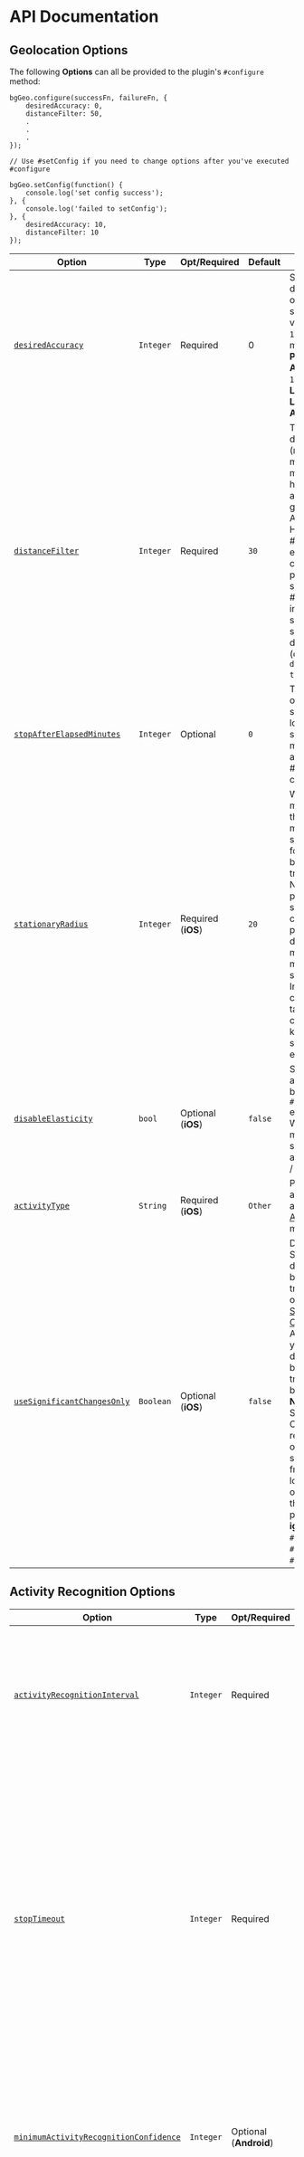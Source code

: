 # API Documentation

## Geolocation Options

The following **Options** can all be provided to the plugin's `#configure` method:

```
bgGeo.configure(successFn, failureFn, {
	desiredAccuracy: 0,
	distanceFilter: 50,
	.
	.
	.
});

// Use #setConfig if you need to change options after you've executed #configure

bgGeo.setConfig(function() {
	console.log('set config success');
}, {
	console.log('failed to setConfig');
}, {
	desiredAccuracy: 10,
	distanceFilter: 10
});

```

| Option | Type | Opt/Required | Default | Note |
|---|---|---|---|---|
| [`desiredAccuracy`](#param-integer-desiredaccuracy-0-10-100-1000-in-meters) | `Integer` | Required | 0 | Specify the desired-accuracy of the geolocation system with 1 of 4 values, `0`, `10`, `100`, `1000` where `0` means **HIGHEST POWER, HIGHEST ACCURACY** and `1000` means **LOWEST POWER, LOWEST ACCURACY** |
| [`distanceFilter`](#param-integer-distancefilter) | `Integer` | Required | `30`| The minimum distance (measured in meters) a device must move horizontally before an update event is generated. @see Apple docs. However, #distanceFilter is elastically auto-calculated by the plugin: When speed increases, #distanceFilter increases; when speed decreases, so does distanceFilter (disabled with `disableElasticity: true`) |
| [`stopAfterElapsedMinutes`](#param-integer-stopafterelapsedminutes) | `Integer`  |  Optional | `0`  | The plugin can optionally auto-stop monitoring location when some number of minutes elapse after being the #start method was called. |
| [`stationaryRadius`](#param-integer-stationaryradius-meters) | `Integer`  |  Required (**iOS**)| `20`  | When stopped, the minimum distance the device must move beyond the stationary location for aggressive background-tracking to engage. Note, since the plugin uses iOS significant-changes API, the plugin cannot detect the exact moment the device moves out of the stationary-radius. In normal conditions, it can take as much as 3 city-blocks to 1/2 km before staionary-region exit is detected. |
| [`disableElasticity`](#param-boolean-disableelasticity-false) | `bool`  |  Optional (**iOS**)| `false`  | Set true to disable automatic speed-based `#distanceFilter` elasticity. eg: When device is moving at highway speeds, locations are returned at ~ 1 / km. |
| [`activityType`](#param-string-activitytype-automotivenavigation-othernavigation-fitness-other) | `String` | Required (**iOS**)| `Other` | Presumably, this affects ios GPS algorithm.  See [Apple docs](https://developer.apple.com/library/ios/documentation/CoreLocation/Reference/CLLocationManager_Class/CLLocationManager/CLLocationManager.html#//apple_ref/occ/instp/CLLocationManager/activityType) for more information | Set the desired interval for active location updates, in milliseconds. |
| [`useSignificantChangesOnly`](#param-boolean-usesignificantchangesonly-false) | `Boolean` | Optional (**iOS**)| `false` | Defaults to `false`.  Set `true` in order to disable constant background-tracking and use only the iOS [Significant Changes API](https://developer.apple.com/library/ios/documentation/CoreLocation/Reference/CLLocationManager_Class/index.html#//apple_ref/occ/instm/CLLocationManager/startMonitoringSignificantLocationChanges).  If Apple has denied your application due to background-tracking, this can be a solution.  **NOTE** The Significant Changes API will report a location only when a significant change from the last location has occurred.  Many of the configuration parameters **will be ignored**, such as `#distanceFilter`, `#stationaryRadius`, `#activityType`, etc. |

## Activity Recognition Options

| Option | Type | Opt/Required | Default | Note |
|---|---|---|---|---|
| [`activityRecognitionInterval`](#param-integer-millis-10000-activityrecognitioninterval) | `Integer` | Required | `10000` | The desired time between activity detections. Larger values will result in fewer activity detections while improving battery life. A value of 0 will result in activity detections at the fastest possible rate. |
| [`stopTimeout`](#param-integer-minutes-stoptimeout) | `Integer` | Required | `5 minutes` | The number of miutes to wait before turning off the GPS after the ActivityRecognition System (ARS) detects the device is `STILL` (**Android:** defaults to 0, no timeout, **iOS:** defaults to 5min).  If you don't set a value, the plugin is eager to turn off the GPS ASAP.  An example use-case for this configuration is to delay GPS OFF while in a car waiting at a traffic light.  **WARNING** Setting a value > 15 min is **not** recommended, particularly for Android.|
| [`minimumActivityRecognitionConfidence`](#param-integer-millis-minimumactivityrecognitionconfidence) | `Integer` | Optional (**Android**)| `80` | Each activity-recognition-result returned by the API is tagged with a "confidence" level expressed as a %.  You can set your desired confidence to trigger a state-change.  Defaults to `80`.|
| [`stopDetectionDelay`](#param-integer-minutes-stopdetectiondelay-0) | `Integer` | Optional (**iOS**)| 0 | Allows the stop-detection system to be delayed from activating.  When the stop-detection system is engaged, the GPS is off and only the accelerometer is monitored.  Stop-detection will only engage if this timer expires.  The timer is cancelled if any movement is detected before expiration | 
| [`disableMotionActivityUpdates`](#param-boolean-disablemotionactivityupdates) | `Boolean` | Optional (**iOS**)| 0 | Disable iOS motion-activity updates (eg: "walking", "in_vehicle").  This feature requires a device having the **M7** co-processor (ie: iPhone 5s and up).  **NOTE** This feature will ask the user for "Health updates".  If you do not wish to ask the user for the "Health updates", set this option to `false`; However, you will no longer recieve activity data in the recorded locations. | 

## HTTP / Persistence Options

| Option | Type | Opt/Required | Default | Note |
|---|---|---|---|---|
| [`url`](#param-string-url) | `String` | Optional | - | Your server url where you wish to HTTP POST recorded locations to |
| [`params`](#param-object-params) | `Object` | Optional | `{}` | Optional HTTP params sent along in HTTP request to above `#url` |
| [`headers`](#param-object-headers) | `Object` | Optional | `{}` | Optional HTTP headers sent along in HTTP request to above `#url` |
| [`method`](#param-string-method-post) | `String` | Optional | `POST` | The HTTP method.  Defaults to `POST`.  Some servers require `PUT`.
| [`autoSync`](#param-string-autosync-true) | `Boolean` | Optional | `true` | If you've enabeld HTTP feature by configuring an `#url`, the plugin will attempt to HTTP POST each location to your server **as it is recorded**.  If you set `autoSync: false`, it's up to you to **manually** execute the `#sync` method to initate the HTTP POST (**NOTE** The plugin will continue to persist **every** recorded location in the SQLite database until you execute `#sync`). |
| [`batchSync`](#param-string-batchsync-false) | `Boolean` | Optional | `false` | Default is `false`.  If you've enabled HTTP feature by configuring an `#url`, `batchSync: true` will POST all the locations currently stored in native SQLite datbase to your server in a single HTTP POST request.  With `batchSync: false`, an HTTP POST request will be initiated for **each** location in database. |
| [`maxBatchSize`](#param-integer-maxbatchsize-undefined) | `Integer` | Optional | `undefined` | If you've enabled HTTP feature by configuring an `#url` and `batchSync: true`, this parameter will limit the number of records attached to each batch.  If the current number of records exceeds the `maxBatchSize`, multiple HTTP requests will be generated until the location queue is empty. |
| [`maxDaysToPersist`](#param-integer-maxdaystopersist) | `Integer` | Optional | `1` |  Maximum number of days to store a geolocation in plugin's SQLite database when your server fails to respond with `HTTP 200 OK`.  The plugin will continue attempting to sync with your server until `maxDaysToPersist` when it will give up and remove the location from the database. |

## Application Options

| Option | Type | Opt/Required | Default | Note |
|---|---|---|---|---|
| [`debug`](#param-boolean-debug) | `Boolean` | Optional | `false` | When enabled, the plugin will emit sounds for life-cycle events of background-geolocation!  **NOTE iOS**:  In addition, you must manually enable the *Audio and Airplay* background mode in *Background Capabilities* to hear these debugging sounds. |
| [`stopOnTerminate`](#param-boolean-stoponterminate) | `Boolean` | Optional | `true` | Enable this in order to force a stop() when the application terminated (e.g. on iOS, double-tap home button, swipe away the app). On Android, stopOnTerminate: false will cause the plugin to operate as a headless background-service (in this case, you should configure an #url in order for the background-service to send the location to your server) |
| [`preventSuspend`](#param-boolean-preventsuspend-false) | `Boolean` | Optional **iOS** | `false` | Enable this to prevent **iOS** from suspending.  Must be used in conjunction with a `heartbeatInterval`.  **WARNING**: `preventSuspend` should only be used in **very** specific use-cases and should typically **not** be used as it will have a **very serious impact on battery performance.** |
| [`heartbeatInterval`](#param-integer-heartbeatinterval-60) | `Integer(seconds)` | Optional **iOS** | `60` | Used in conjunction with `preventSuspend`, an **iOS** app can continue to monitor the accelerometer while in the **stationary-state**.  If the *slightest* movement is detected during a `hearbeatInterval`, the plugin will request a high-accuracy location in order to determine if the device has begun moving.  If the plugin *is* moving, it will immediately switch state to **moving-state**.|
| [`foregroundService`](#param-boolean-foregroundservice-false) | `Boolean` | Optional **Android** | `false` | Make the Android service [run in the foreground](http://developer.android.com/intl/ru/reference/android/app/Service.html#startForeground(int, android.app.Notification)), supplying the ongoing notification to be shown to the user while in this state.  Running as a foreground-service makes the tracking-service **much** more inmmune to OS killing it due to memory/battery pressure.  By default services are background, meaning that if the system needs to kill them to reclaim more memory (such as to display a large page in a web browser).  @see `notificationTitle`, `notificationText` & `notificatinoColor`|
| [`notificationTitle`](#param-string-notificationtitle-app-name) | `String` | Optional **Android** | App name | When running the service with `foregroundService: true`, Android requires a persistent notification in the Notification Bar.  Defaults to the application name|
| [`notificationText`](#param-string-notificationtext-location-service-activated) | `String` | Optional **Android** | Location service activated | When running the service with `foregroundService: true`, Android requires a persistent notification in the Notification Bar.|
| [`notificationColor`](#param-string-notificationcolor-null) | `String` | Optional **Android** | null | When running the service with `foregroundService: true`, Android requires a persistent notification in the Notification Bar.  Supported formats are: `#RRGGBB` `#AARRGGBB` or one of the following names: 'red', 'blue', 'green', 'black', 'white', 'gray', 'cyan', 'magenta', 'yellow', 'lightgray', 'darkgray', 'grey', 'lightgrey', 'darkgrey', 'aqua', 'fuchsia', 'lime', 'maroon', 'navy', 'olive', 'purple', 'silver', 'teal'.|

## Events

| Event Name | Notes
|---|---|
| [`onMotionChange`](#onmotionchangecallbackfn-failurefn) | Fired when the device changes stationary / moving state. |
| [`onGeofence`](#ongeofencecallbackfn) | Fired when a geofence crossing event occurs |
| [`onHttp`](#onhttpsuccessfn-failurefn) | Fired after a successful HTTP response. `response` object is provided with `status` and `responseText`|
| [`onHeartbeat`](#onheartbeatsuccessfn-failurefn) | **iOS only** Fired each `heartbeatInterval` while the plugin is in the **stationary** state with `preventSuspend: true`.  Your callback will be provided with a `params {}` containing the parameters `shakes {Integer}` as well as the current `location {Object}` |

## Methods

| Method Name | Arguments | Notes
|---|---|---|
| [`configure`](#configurelocationcallback-failurecallback-config) | `successFn`, `failureFn`, `{config}` | Configures the plugin's parameters (@see following Config section for accepted config params. The locationCallback will be executed each time a new Geolocation is recorded and provided with the following parameters |
| [`setConfig`](#setconfigsuccessfn-failurefn-config) | `successFn`, `failureFn`, `{config}` | Re-configure the plugin with new values |
| [`start`](#startsuccessfn-failurefn) | `callbackFn`| Enable location tracking.  Supplied `callbackFn` will be executed when tracking is successfully engaged.  This is the plugin's power **ON** button.  The plugin will initially start into its **stationary** state, fetching an initial location before turning off location services.  Android will be monitoring its **Activity Recognition System** while iOS will create a stationary geofence around the current location. |
| [`stop`](#stopsuccessfn-failurefn) | `callbackFn` | Disable location tracking.  Supplied `callbackFn` will be executed when tracking is successfully halted.  This is the plugin's power **OFF** button. |
| [`getState`](#getstatesuccessfn) | `callbackFn` | Fetch the current-state of the plugin, including `enabled`, `isMoving`, as well as all other config params |
| [`getCurrentPosition`](#getcurrentpositionsuccessfn-failurefn-options) | `successFn`, `failureFn`, `{options} | Retrieves the current position. This method instructs the native code to fetch exactly one location using maximum power & accuracy. |
| [`changePace`](#changepaceenabled-successfn-failurefn) | `isMoving` | Initiate or cancel immediate background tracking. When set to true, the plugin will begin aggressively tracking the devices Geolocation, bypassing stationary monitoring. If you were making a "Jogging" application, this would be your [Start Workout] button to immediately begin GPS tracking. Send false to disable aggressive GPS monitoring and return to stationary-monitoring mode. |
| [`getLocations`](#getlocationscallbackfn-failurefn) | `callbackFn` | Fetch all the locations currently stored in native plugin's SQLite database. Your callbackFn`` will receive an `Array` of locations in the 1st parameter |
| [`getCount`](#getcountcallbackfn-failurefn) | `callbackFn` | Fetches count of SQLite locations table `SELECT count(*) from locations` |
| [`clearDatabase`](#cleardatabasecallbackfn-failurefn) | `callbackFn` | Delete all records in plugin's SQLite database |
| [`sync`](#synccallbackfn-failurefn) | - | If the plugin is configured for HTTP with an `#url` and `#autoSync: false`, this method will initiate POSTing the locations currently stored in the native SQLite database to your configured `#url`|
| [`getOdometer`](#getodometercallbackfn-failurefn) | `callbackFn` | The plugin constantly tracks distance travelled. The supplied callback will be executed and provided with a `distance` as the 1st parameter.|
| [`resetOdometer`](#resetodometercallbackfn-failurefn) | `callbackFn` | Reset the **odometer** to `0`.  The plugin never automatically resets the odometer -- this is **up to you** |
| [`playSound`](#playsoundsoundid) | `soundId` | Here's a fun one.  The plugin can play a number of OS system sounds for each platform.  For [IOS](http://iphonedevwiki.net/index.php/AudioServices) and [Android](http://developer.android.com/reference/android/media/ToneGenerator.html).  I offer this API as-is, it's up to you to figure out how this works. |
| [`addGeofence`](#addgeofenceconfig-callbackfn-failurefn) | `{config}` | Adds a geofence to be monitored by the native plugin. Monitoring of a geofence is halted after a crossing occurs.|
| [`removeGeofence`](#removegeofenceidentifier-callbackfn-failurefn) | `identifier` | Removes a geofence identified by the provided `identifier` |
| [`getGeofences`](#getgeofencescallbackfn-failurefn) | `callbackFn` | Fetch the list of monitored geofences. Your callbackFn will be provided with an Array of geofences. If there are no geofences being monitored, you'll receive an empty `Array []`.|
| [`getLog`](#getlogcallbackfn) | `calbackFn` | Fetch the entire contents of the current circular log and return it as a String.|
| [`emailLog`](#emaillogemail-callbackfn) | `email`, `callbackFn` | Fetch the entire contents of the current circular log and email it to a recipient using the device's native email client.|

# Geolocation Options

## Common Options

####`@param {Integer} desiredAccuracy [0, 10, 100, 1000] in meters`

Specify the desired-accuracy of the geolocation system with 1 of 4 values, ```0, 10, 100, 1000``` where ```0``` means HIGHEST POWER, HIGHEST ACCURACY and ```1000``` means LOWEST POWER, LOWEST ACCURACY

- [Android](https://developer.android.com/reference/com/google/android/gms/location/LocationRequest.html#PRIORITY_BALANCED_POWER_ACCURACY)
- [iOS](https://developer.apple.com/library/ios/documentation/CoreLocation/Reference/CLLocationManager_Class/index.html#//apple_ref/occ/instp/CLLocationManager/desiredAccuracy) 

####`@param {Integer} distanceFilter`

The minimum distance (measured in meters) a device must move horizontally before an update event is generated.  @see [Apple docs](https://developer.apple.com/library/ios/documentation/CoreLocation/Reference/CLLocationManager_Class/CLLocationManager/CLLocationManager.html#//apple_ref/occ/instp/CLLocationManager/distanceFilter).  However, #distanceFilter is elastically auto-calculated by the plugin:  When speed increases, #distanceFilter increases;  when speed decreases, so does distanceFilter.

distanceFilter is calculated as the square of speed-rounded-to-nearest-5 and adding configured #distanceFilter.

  `(round(speed, 5))^2 + distanceFilter`

For example, at biking speed of 7.7 m/s with a configured distanceFilter of 30m:

  `=> round(7.7, 5)^2 + 30`
  `=> (10)^2 + 30`
  `=> 100 + 30`
  `=> 130`

A gps location will be recorded each time the device moves 130m.

At highway speed of 30 m/s with distanceFilter: 30,

  `=> round(30, 5)^2 + 30`
  `=> (30)^2 + 30`
  `=> 900 + 30`
  `=> 930`

A gps location will be recorded every 930m

Note the following real example of background-geolocation on highway 101 towards San Francisco as the driver slows down as he runs into slower traffic (geolocations become compressed as distanceFilter decreases)

![distanceFilter at highway speed](https://dl.dropboxusercontent.com/u/2319755/cordova-background-geolocaiton/distance-filter-highway.png)

Compare now background-geolocation in the scope of a city.  In this image, the left-hand track is from a cab-ride, while the right-hand track is walking speed.

![distanceFilter at city scale](https://dl.dropboxusercontent.com/u/2319755/cordova-background-geolocaiton/distance-filter-city.png)

####`@param {Integer} stopAfterElapsedMinutes`

The plugin can optionally auto-stop monitoring location when some number of minutes elapse after being the #start method was called.

## iOS Options

####`@param {Integer} stationaryRadius (meters)`

When stopped, the minimum distance the device must move beyond the stationary location for aggressive background-tracking to engage.  Note, since the plugin uses iOS significant-changes API, the plugin cannot detect the exact moment the device moves out of the stationary-radius.  In normal conditions, it can take as much as 3 city-blocks to 1/2 km before staionary-region exit is detected.

####`@param {Boolean} disableElasticity [false]`

Defaults to ```false```.  Set ```true``` to disable automatic speed-based ```#distanceFilter``` elasticity.  eg:  When device is moving at highway speeds, locations are returned at ~ 1 / km.

####`@param {String} activityType [AutomotiveNavigation, OtherNavigation, Fitness, Other]`

Presumably, this affects ios GPS algorithm.  See [Apple docs](https://developer.apple.com/library/ios/documentation/CoreLocation/Reference/CLLocationManager_Class/CLLocationManager/CLLocationManager.html#//apple_ref/occ/instp/CLLocationManager/activityType) for more information

####`@param {Boolean} useSignificantChangesOnly [false]`

Defaults to `false`.  Set `true` in order to disable constant background-tracking and use only the iOS [Significant Changes API](https://developer.apple.com/library/ios/documentation/CoreLocation/Reference/CLLocationManager_Class/index.html#//apple_ref/occ/instm/CLLocationManager/startMonitoringSignificantLocationChanges).  If Apple has denied your application due to background-tracking, this can be a solution.  **NOTE** The Significant Changes API will report a location only when a significant change from the last location has occurred.  Many of the configuration parameters **will be ignored**, such as `#distanceFilter`, `#stationaryRadius`, `#activityType`, etc.

####`@param {Boolean} disableMotionActivityUpdates [false]`

Set `true` to isable iOS `CMMotionActivity` updates (eg: "walking", "in_vehicle").  This feature requires a device having the **M7** co-processor (ie: iPhone 5s and up).  **NOTE** This feature will ask the user for "Health updates".  If you do not wish to ask the user for the "Health updates", set this option to `false`; However, you will no longer recieve activity data in the recorded locations.

## Android Options

####`@param {Integer millis} locationUpdateInterval`

Set the desired interval for active location updates, in milliseconds.

The location client will actively try to obtain location updates for your application at this interval, so it has a direct influence on the amount of power used by your application. Choose your interval wisely.

This interval is inexact. You may not receive updates at all (if no location sources are available), or you may receive them slower than requested. You may also receive them faster than requested (if other applications are requesting location at a faster interval). 

Applications with only the coarse location permission may have their interval silently throttled.

####`@param {Integer millis} fastestLocationUpdateInterval`

Explicitly set the fastest interval for location updates, in milliseconds.

This controls the fastest rate at which your application will receive location updates, which might be faster than ```#locationUpdateInterval``` in some situations (for example, if other applications are triggering location updates).

This allows your application to passively acquire locations at a rate faster than it actively acquires locations, saving power.

Unlike ```#locationUpdateInterval```, this parameter is exact. Your application will never receive updates faster than this value.

If you don't call this method, a fastest interval will be set to **30000 (30s)**. 

An interval of 0 is allowed, but not recommended, since location updates may be extremely fast on future implementations.

If ```#fastestLocationUpdateInterval``` is set slower than ```#locationUpdateInterval```, then your effective fastest interval is ```#locationUpdateInterval```.

========
An interval of 0 is allowed, but not recommended, since location updates may be extremely fast on future implementations.

####`@param {String} triggerActivities`

These are the comma-delimited list of [activity-names](https://developers.google.com/android/reference/com/google/android/gms/location/DetectedActivity) returned by the `ActivityRecognition` API which will trigger a state-change from **stationary** to **moving**.  By default, this list is set to all five **moving-states**:  `"in_vehicle, on_bicycle, on_foot, running, walking"`.  If you wish, you could configure the plugin to only engage **moving-mode** for vehicles by providing only `"in_vehicle"`.

# Activity Recognition Options

## Common Options

####`@param {Integer millis} [10000] activityRecognitionInterval`

Defaults to `10000` (10 seconds).  The desired time between activity detections. Larger values will result in fewer activity detections while improving battery life. A value of 0 will result in activity detections at the fastest possible rate.

####`@param {Integer millis} minimumActivityRecognitionConfidence` 

Each activity-recognition-result returned by the API is tagged with a "confidence" level expressed as a %.  You can set your desired confidence to trigger a state-change.  Defaults to `80`.

####`@param {Integer minutes} stopTimeout`

The number of miutes to wait before turning off the GPS after the ActivityRecognition System (ARS) detects the device is `STILL` (**Android:** defaults to 0, no timeout, **iOS:** defaults to 5min).  If you don't set a value, the plugin is eager to turn off the GPS ASAP.  An example use-case for this configuration is to delay GPS OFF while in a car waiting at a traffic light.  **WARNING** Setting a value > 15 min is **not** recommended, particularly for Android.

**iOS Stop-detection timing**.  
![](https://dl.dropboxusercontent.com/u/2319755/cordova-background-geolocaiton/ios-stop-detection-timing.png)

## iOS Options

####`@param {Integer minutes} stopDetectionDelay [0]` 

Allows the stop-detection system to be delayed from activating.  When the stop-detection system is engaged, the GPS is off and only the accelerometer is monitored.  Stop-detection will only engage if this timer expires.  The timer is cancelled if any movement is detected before expiration.  If a value of `0` is specified, the stop-detection system will engage as soon as the device is detected to be stationary.

####`@param {Boolan} disableMotionActivityUpdates [false]`

Prevent iOS Motion Activity updates.  If you're seeing your app request permission to see "Fitness Data", this is why.  The **iOS** plugin will no longer record `activity` data in the recorded locations.

# HTTP / Persistence Options

####`@param {String} url`

Your server url where you wish to HTTP POST location data to.

####`@param {String} method [POST]`

The HTTP method to use when creating an HTTP request to your configured `#url`.  Defaults to `POST`.  Valid values are `POST`, `PUT` and `OPTIONS`.

####`@param {String} batchSync [false]`

Default is ```false```.  If you've enabled HTTP feature by configuring an ```#url```, ```batchSync: true``` will POST all the locations currently stored in native SQLite datbase to your server in a single HTTP POST request.  With ```batchSync: false```, an HTTP POST request will be initiated for **each** location in database.

####`@param {Integer} maxBatchSize [undefined]`

If you've enabled HTTP feature by configuring an `#url` with `batchSync: true`, this parameter will limit the number of records attached to **each** batch request.  If the current number of records exceeds the `maxBatchSize`, multiple HTTP requests will be generated until the location queue is empty.

####`@param {String} autoSync [true]`

Default is ```true```.  If you've enabeld HTTP feature by configuring an ```#url```, the plugin will attempt to HTTP POST each location to your server **as it is recorded**.  If you set ```autoSync: false```, it's up to you to **manually** execute the ```#sync``` method to initate the HTTP POST (**NOTE** The plugin will continue to persist **every** recorded location in the SQLite database until you execute ```#sync```).

####`@param {Object} params`

Optional HTTP params sent along in HTTP request to above ```#url```.

####`@param {Object} headers`

Optional HTTP params sent along in HTTP request to above ```#url```.

####`@param {Integer} maxDaysToPersist`

Maximum number of days to store a geolocation in plugin's SQLite database when your server fails to respond with ```HTTP 200 OK```.  The plugin will continue attempting to sync with your server until ```maxDaysToPersist``` when it will give up and remove the location from the database.

# Application Options

## Common Options

####`@param {Boolean} debug`

When enabled, the plugin will emit sounds for life-cycle events of background-geolocation!  **NOTE iOS**:  In addition, you must manually enable the *Audio and Airplay* background mode in *Background Capabilities* to hear these [debugging sounds](../../../wiki/Debug-Sounds).  See the ../../../wiki [Debug Sounds](wiki/Debug-Sounds) for a detailed description of these sounds.

####`@param {Boolean} stopOnTerminate`
Enable this in order to force a stop() when the application terminated (e.g. on iOS, double-tap home button, swipe away the app).  On Android, ```stopOnTerminate: false``` will cause the plugin to operate as a headless background-service (in this case, you should configure an #url in order for the background-service to send the location to your server)

## iOS Options

####`@param {Boolean} preventSuspend [false]`

Enable this to prevent **iOS** from suspending after location-services have been switch off.  Must be used in conjunction with a `heartbeatInterval`.  **WARNING**: `preventSuspend` should **only** be used in **very** specific use-cases and should typically **not** be used as it will have a **very serious impact on battery performance.**

####`@param {Integer} heartbeatInterval [60]`

Used in conjunction with `preventSuspend`, an **iOS** app can continue to monitor the accelerometer while in the **stationary-state** (ie: after location-services have been turned off).  If the *slightest* movement is detected during a `hearbeatInterval`, the plugin will request a high-accuracy location in order to determine if the device has begun moving.  If the device *is* moving, it will immediately switch state to **moving-state**.

## Android Options

####`@param {Boolean} forceReloadOnMotionChange`

If the user closes the application while the background-tracking has been started,  location-tracking will continue on if ```stopOnTerminate: false```.  You may choose to force the foreground application to reload (since this is where your Javascript runs).  `forceReloadOnMotionChange: true` will reload the app only when a state-change occurs from **stationary -> moving** or vice-versa. (**WARNING** possibly disruptive to user).

####`@param {Boolean} forceReloadOnLocationChange`

If the user closes the application while the background-tracking has been started,  location-tracking will continue on if ```stopOnTerminate: false```.  You may choose to force the foreground application to reload (since this is where your Javascript runs).  `forceReloadOnLocationChange: true` will reload the app when a new location is recorded.

####`@param {Boolean} forceReloadOnGeofence`

If the user closes the application while the background-tracking has been started,  location-tracking will continue on if ```stopOnTerminate: false```.  You may choose to force the foreground application to reload (since this is where your Javascript runs).  `forceReloadOnGeolocation: true` will reload the app only when a geofence crossing event has occurred.

####`@param {Boolean} startOnBoot`

Set to ```true``` to start the background-service whenever the device boots.  Unless you configure the plugin to ```forceReload``` (ie: boot your app), you should configure the plugin's HTTP features so it can POST to your server in "headless" mode.

####`@param {String} configureUrl`

The Android plugin can automatically execute an url of your choice to re-configure itself at some `configureInterval (ms)`.  This can be used if you have a strict authentication service which requires a token refresh at some interval.  The returned `JSON` schema be compatible with this plugin.  If your schema is *not* compatible, the decoded `JSON` will be assumed to be a `#params` config for this plugin.  Since there's no guarantee that your fore-ground Android Activity is not killed, you cannot rely upon Javascript to perform this duty. |

####`@param {Integer} configureInterval`

This is the `interval` at which the plugin will auto-configure itself from the above `#configureUrl`

####`@param {Boolean} foregroundService [false]`

Make the Android service [run in the foreground](http://developer.android.com/intl/ru/reference/android/app/Service.html#foregroundService(int, android.app.Notification)), supplying the ongoing notification to be shown to the user while in this state.  Running as a foreground-service makes the tracking-service **much** more inmmune to OS killing it due to memory/battery pressure.  By default services are background, meaning that if the system needs to kill them to reclaim more memory (such as to display a large page in a web browser).  @see `notificationTitle`, `notificationText` & `notificatinoColor`

####`@param {String} notificationTitle [App name]`

When running the service with `foregroundService: true`, Android requires a persistent notification in the Notification Bar.  This will configure the **title** of that notification.  Defaults to the application name.

####`@param {String} notificationText [Location service activated]`

When running the service with `foregroundService: true`, Android requires a persistent notification in the Notification Bar.  This will configure the **text** of that notification.  Defaults to "Location service activated".

####`@param {String} notificationColor [null]`

When running the service with `foregroundService: true`, Android requires a persistent notification in the Notification Bar.  This will configure the **color** of the notification icon (API >= 21).Supported formats are: `#RRGGBB` `#AARRGGBB` or one of the following names: 'red', 'blue', 'green', 'black', 'white', 'gray', 'cyan', 'magenta', 'yellow', 'lightgray', 'darkgray', 'grey', 'lightgrey', 'darkgrey', 'aqua', 'fuchsia', 'lime', 'maroon', 'navy', 'olive', 'purple', 'silver', 'teal'.

# Events

####`onMotionChange(callbackFn, failureFn)`
Your ```callbackFn``` will be executed each time the device has changed-state between **MOVING** or **STATIONARY**.  The ```callbackFn``` will be provided with a ```Location``` object as the 1st param, with the usual params (```latitude, longitude, accuracy, speed, bearing, altitude```), in addition to a ```taskId``` used to signal that your callback is finished.

######@param {Boolean} isMoving `false` if entered **STATIONARY** mode; `true` if entered **MOVING** mode.
######@param {Object} location The location at the state-change.
######@param {Integer} taskId The taskId used to send to bgGeo.finish(taskId) in order to signal completion of your callbackFn

```
bgGeo.onMotionChange(function(isMoving, location, taskId) {
    if (isMoving) {
        console.log('Device has just started MOVING', location);
    } else {
        console.log('Device has just STOPPED', location);
    }
    bgGeo.finish(taskId);
})

```

####`onGeofence(callbackFn)`
Adds a geofence event-listener.  Your supplied callback will be called when any monitored geofence crossing occurs.  The `callbackFn` will be provided the following parameters:

######@param {Object} params.  This object contains 2 keys: `@param {String} identifier`, `@param {String} action [ENTER|EXIT]` and `@param {Object} location`.
######@param {Integer} taskId The background taskId which you must send back to the native plugin via `bgGeo.finish(taskId)` in order to signal that your callback is complete.

```
bgGeo.onGeofence(function(params, taskId) {
    try {
        var location = params.location;
        var identifier = params.identifier;
        var action = params.action;
        
        console.log('A geofence has been crossed: ', identifier);
        console.log('ENTER or EXIT?: ', action);
        console.log('location: ', JSON.stringify(location));
    } catch(e) {
        console.error('An error occurred in my application code', e);
    }
    // The plugin runs your callback in a background-thread:  
    // you MUST signal to the native plugin when your callback is finished so it can halt the thread.
    // IF YOU DON'T, iOS WILL KILL YOUR APP
    bgGeo.finish(taskId);
});
```

####`onHttp(successFn, failureFn)`

The `successFn` will be executed for each successful HTTP request.  `failureFn` will be executed on HTTP failure.  The `successFn` and `failureFn` will be provided a single `response {Object}` parameter with the following properties:

######@param {Integer} status.  The HTTP status
######@param {String} responseText The HTTP response as text.

Example:
```
bgGeo.onHttp(function(response) {
	var status = response.status;
	var responseText = response.responseText;
	var res = JSON.parse(responseText);  // <-- if your server returns JSON

	console.log("- HTTP success", status, res);

}, function(response) {
	var status = response.status;
	var responseText = response.responseText;
	console.log("- HTTP failure: ", status, responseText);
})
```

####`onHeartbeat(successFn, failureFn)`

The `successFn` will be executed for each `heartbeatInterval` while the **iOS** app is in **stationary** mode with `{preventSuspend: true}`.  **NOTE** The plugin will **not record any data** while in `preventSuspend` mode -- if you wish to record any data during, you have to do so manually using the `insertLocation` method.  The `successFn` will be provided a single `params {Object}` parameter with the following properties:

######@param {Integer} shakes.  A measure of the device movement.  Shakes is a measure of accelerometer data crossing over a threshold where the device is decided to be moving.  The higher the shakes, the more the device is moving.  When shakes is **0**, the device is completely still.
######@param {Object} location.  When the plugin detects `shakes > 0`, it will always request a new high-accuracy location in order to determine if the device has moved beyond `stationaryRadius` and if the location has `speed > 0`.  This fresh location will be provided to your `successFn`.  If `shakes == 0`, the current **stationary location** will be provided.

Example:
```
bgGeo.onHeartbeat(function(params) {
	console.log('- hearbeat');

	var shakes = params.shakes;
	var location = params.location;

	// Attach some arbitrary data to the location extras.
	location.extras = {
		foo: 'bar',
		shakes: shakes
	};

	// You can manually insert a location if you wish.
	bgGeo.insertLocation(location, function() {
    	console.log('- inserted location during heartbeat');
	});

}, function(response) {
	var status = response.status;
	var responseText = response.responseText;
	console.log("- HTTP failure: ", status, responseText);
})
```

# Methods

####`configure(locationCallback, failureCallback, config)`

Configures the plugin's parameters (@see following [Config](https://github.com/transistorsoft/cordova-background-geolocation/blob/edge/README.md#config) section for accepted ```config``` params.  The ```locationCallback``` will be executed each time a new Geolocation is recorded and provided with the following parameters:

######@param {Object} location The Location data
######@param {Integer} taskId The taskId used to send to bgGeo.finish(taskId) in order to signal completion of your callbackFn

```
bgGeo.configure(function(location, taskId) {
    try {
        var coords      = location.coords,
            timestamp   = location.timestamp
            latitude    = coords.latitude,
            longitude   = coords.longitude,
            speed       = coords.speed;

        console.log("A location has arrived:", timestamp, latitude, longitude, speed);
    } catch(e) {
        console.error("An error occurred in my application code", e);
    }
    // The plugin runs your callback in a background-thread:  
    // you MUST signal to the native plugin when your callback is finished so it can halt the thread.
    // IF YOU DON'T, iOS WILL KILL YOUR APP
    bgGeo.finish(taskId);
}, failureFn, {
    distanceFilter: 50,
    desiredAccuracy: 0,
    stationaryRadius: 25
});
```

If an error occurs while fetching the location, the `failureFn` will be executed with an `Integer` [Error Code](../../../wiki/Location-Error-Codes) as the first argument.

####`setConfig(successFn, failureFn, config)`
Reconfigure plugin's configuration (@see followign ##Config## section for accepted ```config``` params.  **NOTE** The plugin will continue to send recorded Geolocation to the ```locationCallback``` you provided to ```configure``` method -- use this method only to change configuration params (eg: ```distanceFilter```, ```stationaryRadius```, etc).

```
bgGeo.setConfig(function(){}, function(){}, {
    desiredAccuracy: 10,
    distanceFilter: 100
});
```

####`start(successFn, failureFn)`

Enable location tracking.  Supplied `callbackFn` will be executed when tracking is successfully engaged.  This is the plugin's power **ON** button.  The plugin will initially start into its **stationary** state, fetching an initial location before turning off location services.  Android will be monitoring its **Activity Recognition System** while iOS will create a stationary geofence around the current location.

```
bgGeo.start()
```

####`stop(successFn, failureFn)`

Disable location tracking.  Supplied `callbackFn` will be executed when tracking is successfully halted.  This is the plugin's power **OFF** button. |

```
bgGeo.stop();
```

####`getState(successFn)`

Fetch the current-state of the plugin, including all configuration parameters.

```
bgGeo.getState(function(state) {
  console.log(JSON.stringify(state));
});

{
  "stopOnTerminate": true,
  "disableMotionActivityUpdates": false,
  "params": {
    "device": {
      "manufacturer": "Apple",
       "available": true,
       "platform": "iOS",
       "cordova": "3.9.1",
       "uuid": "61CA53C7-BC4B-44D3-991B-E9021AE7F8EE",
       "model": "iPhone8,1",
       "version": "9.0.2"
    }
  },
  "url": "http://192.168.11.120:8080/locations",
  "desiredAccuracy": 0,
  "stopDetectionDelay": 0,
  "activityRecognitionInterval": 10000,
  "distanceFilter": 50,
  "activityType": 2,
  "useSignificantChangesOnly": false,
  "autoSync": false,
  "isMoving": false,
  "maxDaysToPersist": 1,
  "stopTimeout": 2,
  "enabled": false,
  "debug": true,
  "batchSync": false,
  "headers": {},
  "disableElasticity": false,
  "stationaryRadius": 20
}
```

####`getCurrentPosition(successFn, failureFn, options)`
Retrieves the current position.  This method instructs the native code to fetch exactly one location using maximum power & accuracy.  The native code will persist the fetched location to its SQLite database just as any other location in addition to POSTing to your configured `#url` (if you've enabled the HTTP features).  In addition to your supplied `callbackFn`, the plugin will also execute the `callback` provided to `#configure`.

If an error occurs while fetching the location, the `failureFn` will be executed with an `Integer` [Error Code](../../../wiki/Location-Error-Codes) as the first argument.

#### Options

######@param {Integer} timeout [30]
An optional location-timeout.  If the timeout expires before a location is retrieved, the `failureFn` will be executed.

######@param {Integer millis} maximumAge [0]
Accept the last-recorded-location if no older than supplied value in milliseconds.

######@param {Integer} minimumAccuracy
Attempt to fetch a location with the supplied minimum accuracy

######@param {Object} extras
Optional extra-data to attach to the location.  These `extras {Object}` will be merged to the recorded `location` and persisted / POSTed to your server (if you've configured the HTTP Layer).

#### Callback

######@param {Object} location The Location data
######@param {Integer} taskId The taskId used to send to bgGeo.finish(taskId) in order to signal completion of your callbackFn

```
bgGeo.getCurrentPosition(function(location, taskId) {
    // This location is already persisted to plugin’s SQLite db.  
    // If you’ve configured #autoSync: true, the HTTP POST has already started.

    console.log(“- Current position received: “, location);
    bgGeo.finish(taskId);
}, function(errorCode) {
    alert('An location error occurred: ' + errorCode);
}, {
  timeout: 30,    // 30 second timeout to fetch location
  maximumAge: 5000,	// Accept the last-known-location if not older than 5000 ms.
  minimumAccuracy: 10,	// Fetch a location with a minimum accuracy of `10` meters.
  extras: {       // [Optional] Attach your own custom `metaData` to this location.  This metaData will be persisted to SQLite and POSTed to your server
    foo: "bar"  
  }
});

```

If a location failed to be retrieved, you `failureFn` will be executed with an error-code parameter

| Error | Reason | Code |
|---|---|---|
| kCLErrorLocationUnknown | Could not fetch location | 0 |
| kCLErrorDenied | The user disabled location-services in Settings | 1 |
| kCLErrorNetwork | Network error | 2 |
| kCLErrorHeadingFailure | - | 3 |
| kCLErrorRegionMonitoringDenied | User disabled region-monitoring in Settings | 4 |
| kCLErrorRegionMonitoringFailure | Installed in a device with no region-monitoring capability | 5 |
| kCLErrorRegionMonitoringSetupDelayed | - | 6 |
| kCLErrorRegionMonitoringResponseDelayed | - | 7 |
| kCLErrorDeferredFailed | - | 11 |
| kCLErrorDeferredNotUpdatingLocation | - | 12 |
| kCLErrorDeferredAccuracyTooLow | - | 13 |
| kCLErrorDeferredDistanceFiltered | - | 14 |
| kCLErrorDeferredCanceled | - | 15 |

Eg:

```
bgGeo.getLocation(succesFn, function(errorCode) {
	switch (errorCode) {
		case 0:
			alert('Failed to retrieve location');
			break;
		case 1:
			alert('You must enable location services in Settings');
			break;

	}
})
```

####`changePace(enabled, successFn, failureFn)`
Initiate or cancel immediate background tracking.  When set to ```true```, the plugin will begin aggressively tracking the devices Geolocation, bypassing stationary monitoring.  If you were making a "Jogging" application, this would be your [Start Workout] button to immediately begin GPS tracking.  Send ```false``` to disable aggressive GPS monitoring and return to stationary-monitoring mode.

```
bgGeo.changePace(true);  // <-- Aggressive GPS monitoring immediately engaged.
bgGeo.changePace(false); // <-- Disable aggressive GPS monitoring.  Engages stationary-mode.
```

####`addGeofence(config, callbackFn, failureFn)`
Adds a geofence to be monitored by the native plugin.  Monitoring of a geofence is halted after a crossing occurs.  The `config` object accepts the following params.

######@config {String} identifier The name of your geofence, eg: "Home", "Office"
######@config {Float} radius The radius (meters) of the geofence.  In practice, you should make this >= 100 meters.
######@config {Float} latitude Latitude of the center-point of the circular geofence.
######@config {Float} longitude Longitude of the center-point of the circular geofence.
######@config {Boolean} notifyOnExit Whether to listen to EXIT events
######@config {Boolean} notifyOnEntry Whether to listen to ENTER events
######@config {Boolean} notifyOnDwell (Android only) Whether to listen to DWELL events
######@config {Integer milliseconds} loiteringDelay (Android only) When `notifyOnDwell` is `true`, the delay before DWELL event is fired after entering a geofence.

```
bgGeo.addGeofence({
    identifier: "Home",
    radius: 150,
    latitude: 45.51921926,
    longitude: -73.61678581,
    notifyOnEntry: true,
    notifyOnExit: false,
    notifyOnDwell: true,
    loiteringDelay: 30000	// <-- 30 seconds
}, function() {
    console.log("Successfully added geofence");
}, function(error) {
    console.warn("Failed to add geofence", error);
});
```

####`removeGeofence(identifier, callbackFn, failureFn)`
Removes a geofence having the given `{String} identifier`.

######@config {String} identifier The name of your geofence, eg: "Home", "Office"
######@config {Function} callbackFn successfully removed geofence.
######@config {Function} failureFn failed to remove geofence

```
bgGeo.removeGeofence("Home", function() {
    console.log("Successfully removed geofence");
}, function(error) {
    console.warn("Failed to remove geofence", error);
});
```

####`getGeofences(callbackFn, failureFn)`

Fetch the list of monitored geofences.  Your `callbackFn` will be provided with an `Array` of geofences.  If there are no geofences being monitored, you'll receive an empty Array `[]`.

```
bgGeo.getGeofences(function(geofences) {
    for (var n=0,len=geofences.length;n<len;n++) {
        console.log("Geofence: ", geofence.identifier, geofence.radius, geofence.latitude, geofence.longitude);
    }
}, function(error) {
    console.warn("Failed to fetch geofences from server");
});
```

####`getLocations(callbackFn, failureFn)`
Fetch all the locations currently stored in native plugin's SQLite database.  Your ```callbackFn`` will receive an ```Array``` of locations in the 1st parameter.  Eg:

The `callbackFn` will be executed with following params:

######@param {Array} locations.  The list of locations stored in SQLite database.
######@param {Integer} taskId The background taskId which you must send back to the native plugin via `bgGeo.finish(taskId)` in order to signal the end of your background thread.


```
    bgGeo.getLocations(function(locations, taskId) {
        try {
            console.log("locations: ", locations);
        } catch(e) {
            console.error("An error occurred in my application code");
        }
        bgGeo.finish(taskId);
    });
```

####`getCount(callbackFn, failureFn)`
Fetches count of SQLite locations table `SELECT count(*) from locations`.  The `callbackFn` will be executed with count as the only parameter.

######@param {Integer} count

```
    bgGeo.getCount(function(count) {
        console.log('- count: ', count);
    });
```

####`insertLocation(params, callbackFn, failureFn)`
Manually insert a location into the native plugin's SQLite database.  Your ```callbackFn`` will be executed if the operation was successful.  The inserted location's schema must match this plugin's published [Location Data Schema](wiki/Location-Data-Schema).  The plugin will have no problem inserting a location retrieved from the plugin itself.

######@param {Object} params.  The location params/object matching the [Location Data Schema](wiki/Location-Data-Schema).

```
    bgGeo.insertLocation({
		"uuid": "f8424926-ff3e-46f3-bd48-2ec788c9e761",	// <-- required
		"coords": {										// <-- required
			"latitude": 45.5192746,
			"longitude": -73.616909,
			"accuracy": 22.531999588012695,
			"speed": 0,
			"heading": 0,
			"altitude": 0
		},
		"timestamp": "2016-02-10T22:25:54.905Z"			// <-- required
    }, function() {
        console.log('- Inserted location success');
    }, function(error) {
    	console.warn('- Failed to insert location: ', error);
    });

    // insertLocation can easily consume any location which it returned.  Note that #getCurrentPosition ALWAYS persists so this example
    // will manually persist a 2nd version of the same location.  The purpose here is to show that the plugin can consume any location object which it generated.
    bgGeo.getCurrentPosition(function(location, taskId) {
    	location.extras = {foo: 'bar'};	// <-- add some arbitrary extras-data

    	// Insert it.
    	bgGeo.insertLocation(location, function() {
    		bgGeo.finish(taskId);
    	});
    });
```


####`clearDatabase(callbackFn, failureFn)`
Remove all records in plugin's SQLite database.

```
    bgGeo.clearDatabase(function() {
      console.log('- cleared database'); 
    });
```

####`sync(callbackFn, failureFn)`

If the plugin is configured for HTTP with an ```#url``` and ```#autoSync: false```, this method will initiate POSTing the locations currently stored in the native SQLite database to your configured ```#url```.  All records in the database will be DELETED.  If you configured ```batchSync: true```, all the locations will be sent to your server in a single HTTP POST request, otherwise the plugin will create execute an HTTP post for **each** location in the database (REST-style).  Your ```callbackFn``` will be executed and provided with an Array of all the locations from the SQLite database.  If you configured the plugin for HTTP (by configuring an `#url`, your `callbackFn` will be executed after the HTTP request(s) have completed.  If the plugin failed to sync to your server (possibly because of no network connection), the ```failureFn``` will be called with an ```errorMessage```.  If you are **not** using the HTTP features, ```sync``` is the only way to clear the native SQLite datbase.  Eg:

Your callback will be provided with the following params

######@param {Array} locations.  The list of locations stored in SQLite database.
######@param {Integer} taskId The background taskId which you must send back to the native plugin via `bgGeo.finish(taskId)` in order to signal the end of your background thread.

```
    bgGeo.sync(function(locations, taskId) {
        try {
        	// Here are all the locations from the database.  The database is now EMPTY.
        	console.log('synced locations: ', locations);
        } catch(e) {
            console.error('An error occurred in my application code', e);
        }

        // Be sure to call finish(taskId) in order to signal the end of the background-thread.
        bgGeo.finish(taskId);
    }, function(errorMessage) {
        console.warn('Sync FAILURE: ', errorMessage);
    });

```

####`getOdometer(callbackFn, failureFn)`

The plugin constantly tracks distance travelled.  To fetch the current **odometer** reading:

```
    bgGeo.getOdometer(function(distance) {
        console.log("Distance travelled: ", distance);
    });
```

####`resetOdometer(callbackFn, failureFn)`

Reset the **odometer** to zero.  The plugin never automatically resets the odometer so it's up to you to reset it as desired.

####`playSound(soundId)`

Here's a fun one.  The plugin can play a number of OS system sounds for each platform.  For [IOS](http://iphonedevwiki.net/index.php/AudioServices) and [Android](http://developer.android.com/reference/android/media/ToneGenerator.html).  I offer this API as-is, it's up to you to figure out how this works.

```
    // A soundId iOS recognizes
    bgGeo.playSound(1303);
    
    // An Android soundId
    bgGeo.playSound(90);
```

####`getLog(callbackFn)`

Fetches the entire contents of the current circular-log and return it as a String.

```
    bgGeo.getLog(function(log) {
        console.log(log);
    });
```

####`emailLog(email, callbackFn)`

Fetch the entire contents of the current circular log and email it to a recipient using the device's native email client.

```
    bgGeo.emailLog("foo@bar.com");
```

**Android:**  

The following permissions are required in your `AndroidManifest.xml` in order to attach the `.log` file to the email:

```
<manifest>
  <application>
  ...
  </application>

  <uses-permission android:name="android.permission.WRITE_EXTERNAL_STORAGE" />
  <uses-permission android:name="android.permission.READ_EXTERNAL_STORAGE" />
</manifest>
```
